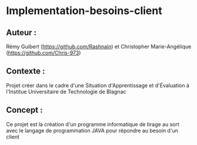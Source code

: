 # Implementation-besoins-client

## Auteur :

Rémy Guibert (https://github.com/Rashnain) et Christopher Marie-Angélique (https://github.com/Chris-973)

## Contexte :

Projet créer dans le cadre d'une Situation d'Apprentissage et d'Évaluation à l'Institue Universitaire de Technologie de Blagnac

## Concept :

Ce projet est la création d'un programme informatique de tirage au sort avec le langage de programmation JAVA pour répondre au besoin d'un client 